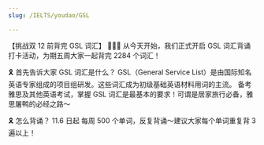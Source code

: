 ```yaml
---
slug: /IELTS/youdao/GSL

---
```


【挑战双 12 前背完 GSL 词汇】
📣📣📣 从今天开始，我们正式开启 GSL 词汇背诵打卡活动，为期五周大家一起背完 2284 个词汇！

🎗️ 首先告诉大家 GSL 词汇是什么？
GSL（General Service List）是由国际知名英语专家组成的项目组研发。这些词汇成为初级基础英语材料用词的主流。
备考雅思及其他英语考试，掌握 GSL 词汇是最基本的要求！可谓是居家旅行必备，雅思屠鸭的必经之路～

🎗️ 怎么背诵？
11.6 日起
每周 500 个单词，反复背诵～建议大家每个单词重复背 3 遍以上！


